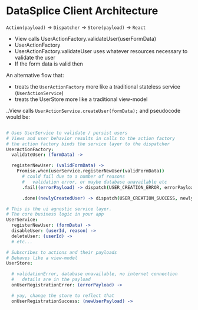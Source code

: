 # DataSplice Client Architecture

`Action(payload)` -> `Dispatcher` -> `Store(payload)` -> `React`


- View calls UserActionFactory.validateUser(userFormData)
- UserActionFactory
- UserActionFactory.validateUser uses whatever resources necessary to validate the user
- If the form data is valid then


An alternative flow that:

- treats the `UserActionFactory` more like a traditional stateless service (`UserActionService`)
- treats the UserStore more like a traditional view-model

..View calls `UserActionService.createUser(formData);` and pseudocode would be:

```coffeescript

# Uses UserService to validate / persist users
# Views and user behavior results in calls to the action factory
# the action factory binds the service layer to the dispatcher
UserActionFactory:
  validateUser: (formData) ->

  registerNewUser: (validFormData) ->
    Promise.when(userService.registerNewUser(validFormData))
      # could fail due to a number of reasons
      #   validation error, or maybe database unavailable etc
      .fail((errorPayload) -> dispatch(USER_CREATION_ERROR, errorPayload))

      .done((newlyCreatedUser) -> dispatch(USER_CREATION_SUCCESS, newlyCreatedUser))

# This is the ui agnostic service layer.
# The core business logic in your app
UserService:
  registerNewUser: (formData) ->
  disableUser: (userId, reason) ->
  deleteUser: (userId) ->
  # etc...

# Subscribes to actions and their payloads
# Behaves like a view-model
UserStore:

  # validationError, database unavailable, no internet connection
  #   details are in the payload
  onUserRegistrationError: (errorPayload) ->

  # yay, change the store to reflect that
  onUserRegistrationSuccess: (newUserPayload) ->

```
